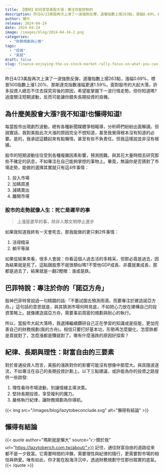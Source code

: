 ```yaml
---
title: 【理財】如何享受美股大漲：專注你能控制的
description: 昨日4/23美股再次上演了一波強勢反彈，道瓊指數上揚263點，漲幅0.69%、標普500指數上漲1.20%、那斯達克指數漲幅更達1.59%。面對股市的大起大落，許多投資人總忍不住去探究背後的原因，希望能掌握下一波行情走勢。但你知道嗎?過度關注短期波動，反而可能讓你錯失長期投資的良機。
author: 懶大
release: 2024-04-24
date: 2024-04-24
image: /images/blog/2024-04-24-2.png
categories:
  - "財務規劃與心態"
tags:
  - "投資"
  - "美股"
draft: false
slug: finance-enjoying-the-us-stock-market-rally-focus-on-what-you-can-control
---
```


昨日4/23美股再次上演了一波強勢反彈，道瓊指數上揚263點，漲幅0.69%、標普500指數上漲1.20%、那斯達克指數漲幅更達1.59%。面對股市的大起大落，許多投資人總忍不住去探究背後的原因，希望能掌握下一波行情走勢。但你知道嗎?過度關注短期波動，反而可能讓你錯失長期投資的良機。

## 為什麼美股會大漲?我不知道!也懶得知道!

每當股市出現劇烈波動，總有各種新聞媒體爭相報導，分析師們紛紛出面解讀。但說實話，我對美股此次大漲的原因完全不想知道，甚至我覺得根本沒有知道的必要。是的，我承認這聽起來有點懶惰，甚至有些不負責任。但我這樣說並非沒有根據。

股市的短期波動往往受到各種複雜因素影響，預測困難。與其花大量時間去研究那些不確定的訊息，不如專注在自己能夠掌控的事物上。畢竟，無論你是否猜對了市場走勢，能做的選擇其實就只有這4件事情：

1. 投入市場
2. 加碼買進
3. 減碼賣出
4. 離開市場

### 股市的走勢就像人生：死亡是遲早的事

> 上漲是遲早的事，除非人類文明停止進步

如果我知道我終有一天會死去，那我能做的更只剩2件事情：

1. 活得精采
2. 躺平等屎

如果從結果來看，很多人會說：你看這個人過去活的多精采，但那必竟是過去，因為結果就是死了。這點跟股票不就很類似嗎?不管他GDP成長、非農就業成長，那都是過去了，結果就是一翻2瞪眼：漲或是跌。

## 巴菲特說：專注於你的「諾亞方舟」

股神巴菲特曾說過一句精闢的話:「不要試圖去預測雨滴，而要專注於建造諾亞方舟。」這句話的意思就是，與其猜測市場何時見底，不如把心力放在建構自己的投資策略上。就像建造諾亞方舟，需要事前周密的規劃與耐心的執行。

所以，當股市大起大落時，我選擇繼續鑽研自己正在學習的知識或是技能，更加完善自己的財務規劃(我的方舟)。相信只要打好基本功，形勢再怎麼變化，怎麼跌都是買就對了，怎麼漲都是賺就對了。哪有什麼漲跌的原因好探索？

## 紀律、長期與理性：財富自由的三要素

對於普通投資人而言，美股的漲跌對你的影響可能沒有想像中那麼大。與其隨波逐流，不如專注在自己的長期投資計劃上。以下三點建議，或許能為你的投資之路提供一些啟發:

1. 理性看待市場波動，別讓情緒主導決策。
2. 堅持長期投資，享受複利的魔力。
3. 嚴格執行紀律，讓財務規劃為你導航。

{{< img src="/images/blog/lazytobeconclude.svg" alt="懶得有結論" >}}

## 懶得有結論

{{< quote author="瑪斯就是懶大" source="👉關於我" url="https://lazytoberich.com.tw/about/">}}
記住，通往財富自由的道路從來都不是一夕致富。它需要時間的淬鍊，需要理性與紀律的隨行，更需要對市場的相信與熱愛。唯有如此，你才能在股海浮沉中，透過財務規劃守住那份踏實的底氣。
{{< /quote >}}
